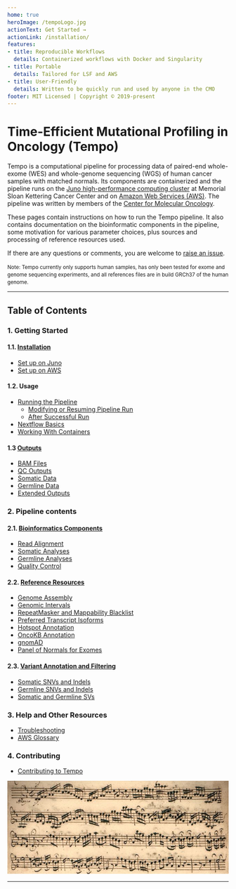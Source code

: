 ```yaml
---
home: true
heroImage: /tempoLogo.jpg
actionText: Get Started →
actionLink: /installation/
features:
- title: Reproducible Workflows
  details: Containerized workflows with Docker and Singularity
- title: Portable 
  details: Tailored for LSF and AWS 
- title: User-Friendly 
  details: Written to be quickly run and used by anyone in the CMO
footer: MIT Licensed | Copyright © 2019-present
---
```


# Time-Efficient Mutational Profiling in Oncology (Tempo)

Tempo is a computational pipeline for processing data of paired-end whole-exome (WES) and whole-genome sequencing (WGS) of human cancer samples with matched normals. Its components are containerized and the pipeline runs on the [Juno high-performance computing cluster](http://hpc.mskcc.org/) at Memorial Sloan Kettering Cancer Center and on [Amazon Web Services (AWS)](https://aws.amazon.com). The pipeline was written by members of the [Center for Molecular Oncology](https://www.mskcc.org/research-programs/molecular-oncology).

These pages contain instructions on how to run the Tempo pipeline. It also contains documentation on the bioinformatic components in the pipeline, some motivation for various parameter choices, plus sources and processing of reference resources used. 

If there are any questions or comments, you are welcome to [raise an issue](https://github.com/mskcc/tempo/issues/new?title=[User%20question]).

<small>Note: Tempo currently only supports human samples, has only been tested for exome and genome sequencing experiments, and all references files are in build GRCh37 of the human genome.</small>

---

## Table of Contents

### 1. Getting Started

#### 1.1. [Installation](installation.md)
* [Set up on Juno](juno-setup.md)
* [Set up on AWS](aws-setup.md)

#### 1.2. Usage
* [Running the Pipeline](running-the-pipeline.md)
    * [Modifying or Resuming Pipeline Run](running-the-pipeline.md#modifying-or-resuming-pipeline-run)
    * [After Successful Run](running-the-pipeline.md#after-successful-run)
* [Nextflow Basics](nextflow-basics.md)
* [Working With Containers](working-with-containers.md)

#### 1.3 [Outputs](outputs.md)
* [BAM Files](outputs.md#bam-files)
* [QC Outputs](outputs.md#qc-outputs)
* [Somatic Data](outputs.md#somatic-data)
* [Germline Data](outputs.md#germline-data)
* [Extended Outputs](outputs.md#extended-outputs)

### 2. Pipeline contents

#### 2.1. [Bioinformatics Components](bioinformatic-components.md)
* [Read Alignment](bioinformatic-components.md#read-alignment)
* [Somatic Analyses](bioinformatic-components.md#somatic-analyses)
* [Germline Analyses](bioinformatic-components.md#germline-analyses)
* [Quality Control](bioinformatic-components.md#quality-control)

#### 2.2. [Reference Resources](reference-resources.md)
* [Genome Assembly](reference-resources.md#genome-assembly)
* [Genomic Intervals](reference-resources.md#genomic-intervals)
* [RepeatMasker and Mappability Blacklist](reference-resources.md#repeatmasker-and-mappability-blacklist)
* [Preferred Transcript Isoforms](reference-resources.md#preferred-transcript-isoforms)
* [Hotspot Annotation](reference-resources.md#hotspot-annotation.md)
* [OncoKB Annotation](reference-resources.md#oncokb.md)
* [gnomAD](gnomad.md)
* [Panel of Normals for Exomes](wes-panel-of-normals.md)

#### 2.3. [Variant Annotation and Filtering](variant-annotation-and-filtering.md)
* [Somatic SNVs and Indels](variant-annotation-and-filtering.md#somatic-snvs-and-indels)
* [Germline SNVs and Indels](variant-annotation-and-filtering.md#germline-snvs-and-indels)
* [Somatic and Germline SVs](variant-annotation-and-filtering.md#somatic-and-germline-svs)

### 3. Help and Other Resources
* [Troubleshooting](troubleshooting.md)
* [AWS Glossary](aws-glossary.md)

### 4. Contributing
* [Contributing to Tempo](contributing-to-tempo.md)

<p align="center">
  <img src="./brandenburg5_allegro.jpg">
</p>




---